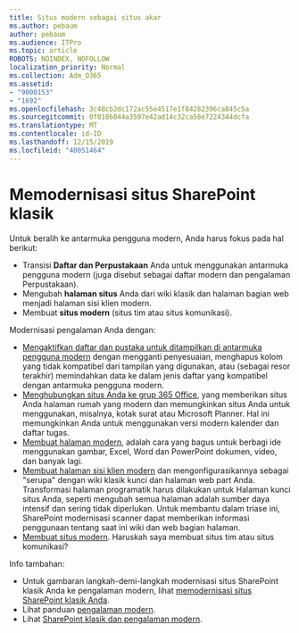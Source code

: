 ```yaml
---
title: Situs modern sebagai situs akar
ms.author: pebaum
author: pebaum
ms.audience: ITPro
ms.topic: article
ROBOTS: NOINDEX, NOFOLLOW
localization_priority: Normal
ms.collection: Adm_O365
ms.assetid:
- "9000153"
- "1692"
ms.openlocfilehash: 3c48cb2dc172ac55e4517e1f84282396ca845c5a
ms.sourcegitcommit: 0f0186044a3597e42ad14c32ca58e7224344dcfa
ms.translationtype: MT
ms.contentlocale: id-ID
ms.lasthandoff: 12/15/2019
ms.locfileid: "40051464"
---
```

# <a name="modernize-your-classic-sharepoint-site"></a>Memodernisasi situs SharePoint klasik

Untuk beralih ke antarmuka pengguna modern, Anda harus fokus pada hal berikut:

- Transisi **Daftar dan Perpustakaan** Anda untuk menggunakan antarmuka pengguna modern (juga disebut sebagai daftar modern dan pengalaman Perpustakaan).
- Mengubah **halaman situs** Anda dari wiki klasik dan halaman bagian web menjadi halaman sisi klien modern.
- Membuat **situs modern** (situs tim atau situs komunikasi).

Modernisasi pengalaman Anda dengan:
- [Mengaktifkan daftar dan pustaka untuk ditampilkan di antarmuka pengguna modern](https://docs.microsoft.com/sharepoint/dev/transform/modernize-userinterface-lists-and-libraries) dengan mengganti penyesuaian, menghapus kolom yang tidak kompatibel dari tampilan yang digunakan, atau (sebagai resor terakhir) memindahkan data ke dalam jenis daftar yang kompatibel dengan antarmuka pengguna modern.
- [Menghubungkan situs Anda ke grup 365 Office](https://docs.microsoft.com/sharepoint/dev/transform/modernize-connect-to-office365-group), yang memberikan situs Anda halaman rumah yang modern dan memungkinkan situs Anda untuk menggunakan, misalnya, kotak surat atau Microsoft Planner. Hal ini memungkinkan Anda untuk menggunakan versi modern kalender dan daftar tugas.
- [Membuat halaman modern](https://support.office.com/article/create-and-use-modern-pages-on-a-sharepoint-site-b3d46deb-27a6-4b1e-87b8-df851e503dec), adalah cara yang bagus untuk berbagi ide menggunakan gambar, Excel, Word dan PowerPoint dokumen, video, dan banyak lagi.
- [Membuat halaman sisi klien modern](https://docs.microsoft.com/sharepoint/dev/transform/modernize-userinterface-site-pages) dan mengonfigurasikannya sebagai "serupa" dengan wiki klasik kunci dan halaman web part Anda. Transformasi halaman programatik harus dilakukan untuk Halaman kunci situs Anda, seperti mengubah semua halaman adalah sumber daya intensif dan sering tidak diperlukan. Untuk membantu dalam triase ini, SharePoint modernisasi scanner dapat memberikan informasi penggunaan tentang saat ini wiki dan web bagian halaman.
- [Membuat situs modern](https://support.office.com/article/create-a-team-site-in-sharepoint-ef10c1e7-15f3-42a3-98aa-b5972711777d). Haruskah saya membuat situs tim atau situs komunikasi?

Info tambahan: 
- Untuk gambaran langkah-demi-langkah modernisasi situs SharePoint klasik Anda ke pengalaman modern, lihat [memodernisasi situs SharePoint klasik Anda](https://docs.microsoft.com/sharepoint/dev/transform/modernize-classic-sites).
- Lihat panduan [pengalaman modern](https://docs.microsoft.com/sharepoint/guide-to-sharepoint-modern-experience).
- Lihat [SharePoint klasik dan pengalaman modern](https://support.office.com/article/sharepoint-classic-and-modern-experiences-5725c103-505d-4a6e-9350-300d3ec7d73f). 




